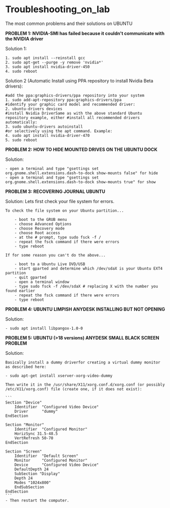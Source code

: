 # Troubleshooting_on_lab
The most common problems and their solutions on UBUNTU


**PROBLEM 1: NVIDIA-SMI has failed because it couldn't communicate with the NVIDIA driver**

Solution 1:

	1. sudo apt install --reinstall gcc
	2. sudo apt-get --purge -y remove 'nvidia*'
	3. sudo apt install nvidia-driver-450 
	4. sudo reboot

Solution 2 (Automatic Install using PPA repository to install Nvidia Beta drivers):

	#add the ppa:graphics-drivers/ppa repository into your system
	1. sudo add-apt-repository ppa:graphics-drivers/ppa
	#identify your graphic card model and recommended driver: 
	2. ubuntu-drivers devices
	#install Nvidia DriverSame as with the above standard Ubuntu repository example, either #install all recommended drivers automatically: 
	3. sudo ubuntu-drivers autoinstall
	#or selectively using the apt command. Example: 
	4. sudo apt install nvidia-driver-470
	5. sudo reboot

**PROBLEM 2: HOW TO HIDE MOUNTED DRIVES ON THE UBUNTU DOCK**

Solution:

	- open a terminal and type "gsettings set org.gnome.shell.extensions.dash-to-dock show-mounts false" for hide
	- open a terminal and type "gsettings set org.gnome.shell.extensions.dash-to-dock show-mounts true" for show
	
**PROBLEM 3: RECOVERING JOURNAL UBUNTU**

Solution:
	Lets first check your file system for errors.

	To check the file system on your Ubuntu partition...

	    - boot to the GRUB menu
	    - choose Advanced Options
	    - choose Recovery mode
	    - choose Root access
	    - at the # prompt, type sudo fsck -f /
	    - repeat the fsck command if there were errors
	    - type reboot

	If for some reason you can't do the above...

	    - boot to a Ubuntu Live DVD/USB
	    - start gparted and determine which /dev/sdaX is your Ubuntu EXT4 partition
	    - quit gparted
	    - open a terminal window
	    - type sudo fsck -f /dev/sdaX # replacing X with the number you found earlier
	    - repeat the fsck command if there were errors
	    - type reboot
	
**PROBLEM 4: UBUNTU LIMPISH ANYDESK INSTALLING BUT NOT OPENING**

Solution:

	- sudo apt install libpangox-1.0-0

**PROBLEM 5: UBUNTU (>18 versions) ANYDESK SMALL BLACK SCREEN PROBLEM**

Solution:
	
	Basically install a dummy driverfor creating a virtual dummy monitor as described here:

	- sudo apt-get install xserver-xorg-video-dummy

	Then write it in the /usr/share/X11/xorg.conf.d/xorg.conf (or possibly /etc/X11/xorg.conf) file (create one, if it does not exist):

	```
	Section "Device"
	    Identifier  "Configured Video Device"
	    Driver      "dummy"
	EndSection

	Section "Monitor"
	    Identifier  "Configured Monitor"
	    HorizSync 31.5-48.5
	    VertRefresh 50-70
	EndSection

	Section "Screen"
	    Identifier  "Default Screen"
	    Monitor     "Configured Monitor"
	    Device      "Configured Video Device"
	    DefaultDepth 24
	    SubSection "Display"
	    Depth 24
	    Modes "1024x800"
	    EndSubSection
	EndSection
	```
	- Then restart the computer.
	